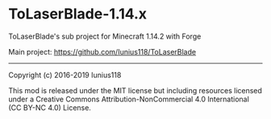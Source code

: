 # ToLaserBlade-1.14.x
ToLaserBlade's sub project for Minecraft 1.14.2 with Forge 

Main project: https://github.com/Iunius118/ToLaserBlade

---
Copyright (c) 2016-2019 Iunius118

This mod is released under the MIT license but including resources licensed under a Creative Commons Attribution-NonCommercial 4.0 International (CC BY-NC 4.0) License.
